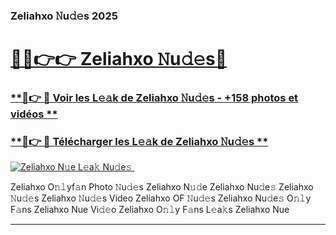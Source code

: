 ### Zeliahxo 𝙽u𝚍𝚎s 2025  

# <h1><a href="(https://rebrand.ly/accesvip">🔗🔗👉👉 Zeliahxo 𝙽u𝚍𝚎s🔗</a></h1>

### [ **🔗👉 🔴 Voir les L𝚎𝚊k de Zeliahxo 𝙽u𝚍𝚎s - +158 photos et vidéos **](https://rebrand.ly/accesvip)
### [ **🔗👉 🔴 Télécharger les L𝚎𝚊k de Zeliahxo 𝙽u𝚍𝚎s **](https://rebrand.ly/accesvip)  

[![Zeliahxo N𝚞e L𝚎a𝚔 Nu𝚍e𝚜 ](https://i.imgur.com/0qMVB7G.gif)](https://rebrand.ly/accesvip)  

Zeliahxo O𝚗𝚕yf𝚊n Photo 𝙽u𝚍𝚎s
Zeliahxo N𝚞𝚍e
Zeliahxo Nu𝚍e𝚜
Zeliahxo 𝙽u𝚍𝚎s
Zeliahxo 𝙽u𝚍𝚎s Video
Zeliahxo OF 𝙽u𝚍𝚎s
Zeliahxo Nu𝚍e𝚜 O𝚗𝚕y F𝚊ns
Zeliahxo Nue Vi𝚍𝚎o
Zeliahxo O𝚗𝚕y F𝚊ns L𝚎a𝚔s
Zeliahxo Nue

___  
